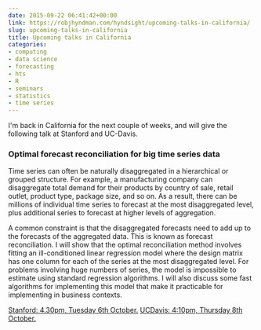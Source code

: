 ```yaml
---
date: 2015-09-22 06:41:42+00:00
link: https://robjhyndman.com/hyndsight/upcoming-talks-in-california/
slug: upcoming-talks-in-california
title: Upcoming talks in California
categories:
- computing
- data science
- forecasting
- hts
- R
- seminars
- statistics
- time series
---
```


I'm back in California for the next couple of weeks, and will give the following talk at Stanford and UC-Davis.



### **Optimal forecast reconciliation for big time series data**



Time series can often be naturally disaggregated in a hierarchical or grouped structure. For example, a manufacturing company can disaggregate total demand for their products by country of sale, retail outlet, product type, package size, and so on. As a result, there can be millions of individual time series to forecast at the most disaggregated level, plus additional series to forecast at higher levels of aggregation.

A common constraint is that the disaggregated forecasts need to add up to the forecasts of the aggregated data. This is known as forecast reconciliation. I will show that the optimal reconciliation method involves fitting an ill-conditioned linear regression model where the design matrix has one column for each of the series at the most disaggregated level. For problems involving huge numbers of series, the model is impossible to estimate using standard regression algorithms. I will also discuss some fast algorithms for implementing this model that make it practicable for implementing in business contexts.

[Stanford: 4.30pm, Tuesday 6th October.](https://statistics.stanford.edu/sites/default/files/Oct06-2015.pdf)
[UCDavis: 4:10pm, Thursday 8th October.](http://www.stat.ucdavis.edu/seminars/library/2015-16/fall15/100815-hyndman.html)
